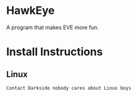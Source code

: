 # HawkEye

A program that makes EVE more fun.

# Install Instructions

## Linux

`Contact Darkside nobody cares about Linux boys`

